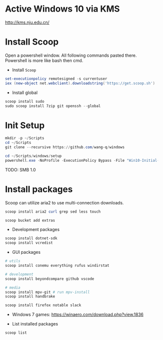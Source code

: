 # Active Windows 10 via KMS

http://kms.nju.edu.cn/

# Install Scoop

Open a powershell window. All following commands pasted there.
Powershell is more like bash then cmd.

* Install `Scoop`

```ps1
set-executionpolicy remotesigned -s currentuser
iex (new-object net.webclient).downloadstring('https://get.scoop.sh')
```

* Install global

```ps1
scoop install sudo
sudo scoop install 7zip git openssh --global
```

# Init Setup

```ps1
mkdir -p ~/Scripts
cd ~/Scripts
git clone --recursive https://github.com/wang-q/windows

cd ~/Scripts/windows/setup
powershell.exe -NoProfile -ExecutionPolicy Bypass -File "Win10-Initial-Setup-Script/Win10.ps1" -include "Win10-Initial-Setup-Script/Win10.psm1" -preset "Default.preset"
```

TODO: SMB 1.0

# Install packages

Scoop can utilize aria2 to use multi-connection downloads.

```ps1
scoop install aria2 curl grep sed less touch

scoop bucket add extras
```

* Development packages

```ps1
scoop install dotnet-sdk
scoop install vcredist
```

* GUI packages

```ps1
# utils
scoop install conemu everything rufus windirstat

# development
scoop install beyondcompare github vscode

# media
scoop install mpv-git # run mpv-install
scoop install handbrake

scoop install firefox notable slack

```

* Windows 7 games: https://winaero.com/download.php?view.1836

* List installed packages

```ps1
scoop list
```
